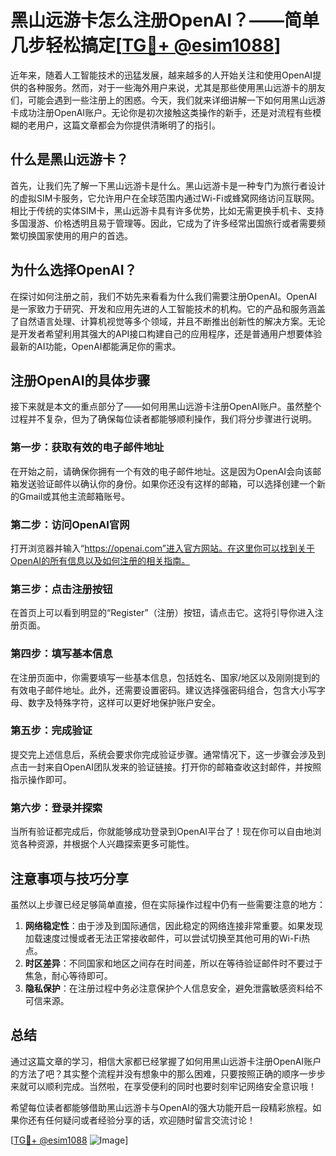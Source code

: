 # 黑山远游卡怎么注册OpenAI？——简单几步轻松搞定[[TG💪+ @esim1088](https://t.me/s/esim1088)]

近年来，随着人工智能技术的迅猛发展，越来越多的人开始关注和使用OpenAI提供的各种服务。然而，对于一些海外用户来说，尤其是那些使用黑山远游卡的朋友们，可能会遇到一些注册上的困惑。今天，我们就来详细讲解一下如何用黑山远游卡成功注册OpenAI账户。无论你是初次接触这类操作的新手，还是对流程有些模糊的老用户，这篇文章都会为你提供清晰明了的指引。

## 什么是黑山远游卡？

首先，让我们先了解一下黑山远游卡是什么。黑山远游卡是一种专门为旅行者设计的虚拟SIM卡服务，它允许用户在全球范围内通过Wi-Fi或蜂窝网络访问互联网。相比于传统的实体SIM卡，黑山远游卡具有许多优势，比如无需更换手机卡、支持多国漫游、价格透明且易于管理等。因此，它成为了许多经常出国旅行或者需要频繁切换国家使用的用户的首选。

## 为什么选择OpenAI？

在探讨如何注册之前，我们不妨先来看看为什么我们需要注册OpenAI。OpenAI是一家致力于研究、开发和应用先进的人工智能技术的机构。它的产品和服务涵盖了自然语言处理、计算机视觉等多个领域，并且不断推出创新性的解决方案。无论是开发者希望利用其强大的API接口构建自己的应用程序，还是普通用户想要体验最新的AI功能，OpenAI都能满足你的需求。

## 注册OpenAI的具体步骤

接下来就是本文的重点部分了——如何用黑山远游卡注册OpenAI账户。虽然整个过程并不复杂，但为了确保每位读者都能够顺利操作，我们将分步骤进行说明。

### 第一步：获取有效的电子邮件地址

在开始之前，请确保你拥有一个有效的电子邮件地址。这是因为OpenAI会向该邮箱发送验证邮件以确认你的身份。如果你还没有这样的邮箱，可以选择创建一个新的Gmail或其他主流邮箱账号。

### 第二步：访问OpenAI官网

打开浏览器并输入“https://openai.com”进入官方网站。在这里你可以找到关于OpenAI的所有信息以及如何注册的相关指南。

### 第三步：点击注册按钮

在首页上可以看到明显的“Register”（注册）按钮，请点击它。这将引导你进入注册页面。

### 第四步：填写基本信息

在注册页面中，你需要填写一些基本信息，包括姓名、国家/地区以及刚刚提到的有效电子邮件地址。此外，还需要设置密码。建议选择强密码组合，包含大小写字母、数字及特殊字符，这样可以更好地保护账户安全。

### 第五步：完成验证

提交完上述信息后，系统会要求你完成验证步骤。通常情况下，这一步骤会涉及到点击一封来自OpenAI团队发来的验证链接。打开你的邮箱查收这封邮件，并按照指示操作即可。

### 第六步：登录并探索

当所有验证都完成后，你就能够成功登录到OpenAI平台了！现在你可以自由地浏览各种资源，并根据个人兴趣探索更多可能性。

## 注意事项与技巧分享

虽然以上步骤已经足够简单直接，但在实际操作过程中仍有一些需要注意的地方：

1. **网络稳定性**：由于涉及到国际通信，因此稳定的网络连接非常重要。如果发现加载速度过慢或者无法正常接收邮件，可以尝试切换至其他可用的Wi-Fi热点。
2. **时区差异**：不同国家和地区之间存在时间差，所以在等待验证邮件时不要过于焦急，耐心等待即可。
3. **隐私保护**：在注册过程中务必注意保护个人信息安全，避免泄露敏感资料给不可信来源。

## 总结

通过这篇文章的学习，相信大家都已经掌握了如何用黑山远游卡注册OpenAI账户的方法了吧？其实整个流程并没有想象中的那么困难，只要按照正确的顺序一步步来就可以顺利完成。当然啦，在享受便利的同时也要时刻牢记网络安全意识哦！

希望每位读者都能够借助黑山远游卡与OpenAI的强大功能开启一段精彩旅程。如果你还有任何疑问或者经验分享的话，欢迎随时留言交流讨论！

[[TG💪+ @esim1088](https://t.me/s/esim1088) ![Image](https://i.postimg.cc/4NQfJmqS/Snipaste-2025-05-13-00-14-12.png)]